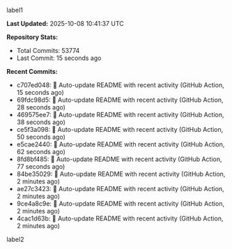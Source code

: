 
label1 
<!-- ACTIVITY_START -->
**Last Updated:** 2025-10-08 10:41:37 UTC

**Repository Stats:**
- Total Commits: 53774
- Last Commit: 15 seconds ago

**Recent Commits:**
- c707ed048: 🤖 Auto-update README with recent activity (GitHub Action, 15 seconds ago)
- 69fdc98d5: 🤖 Auto-update README with recent activity (GitHub Action, 28 seconds ago)
- 469575ee7: 🤖 Auto-update README with recent activity (GitHub Action, 38 seconds ago)
- ce5f3a098: 🤖 Auto-update README with recent activity (GitHub Action, 50 seconds ago)
- e5cae2440: 🤖 Auto-update README with recent activity (GitHub Action, 62 seconds ago)
- 8fd8bf485: 🤖 Auto-update README with recent activity (GitHub Action, 77 seconds ago)
- 84be35029: 🤖 Auto-update README with recent activity (GitHub Action, 2 minutes ago)
- ae27c3423: 🤖 Auto-update README with recent activity (GitHub Action, 2 minutes ago)
- 9ce4a8c9e: 🤖 Auto-update README with recent activity (GitHub Action, 2 minutes ago)
- 4cac1d63b: 🤖 Auto-update README with recent activity (GitHub Action, 2 minutes ago)
<!-- ACTIVITY_END -->

label2
